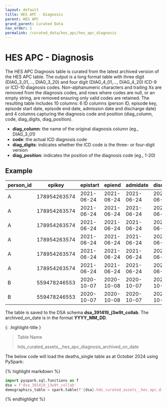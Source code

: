 ```yaml
---
layout: default
title: HES APC - Diagnosis
parent: HES APC
grand_parent: Curated Data
nav_order: 1
permalink: /curated_data/hes_apc/hes_apc_diagnosis
---
```


# HES APC - Diagnosis

The HES APC Diagnosis table is curated from the latest archived version of the HES APC table. The output is a long format table with three digit (DIAG_3_01,…, DIAG_3_20)  and four digit (DIAG_4_01,…, DIAG_4_20)  ICD-9 or ICD-10 diagnosis codes. Non-alphanumeric characters and trailing Xs are removed from the diagnosis codes, and rows where codes are null, or an empty string, are removed ensuring only valid codes are retained. The resulting table includes 10 columns: 6 ID columns (person ID, episode key, episode start date, episode end date, admission date and discharge date) and 4 columns capturing the diagnosis code and position (diag_column, code, diag_digits, diag_position).

-	**diag_column**: the name of the original diagnosis column (eg., DIAG_3_01)
-	**code**: the actual ICD diagnosis code
-	**diag_digits**: indicates whether the ICD code is the three- or four-digit version
-	**diag_position**: indicates the position of the diagnosis code (eg., 1-20)


## Example

| person_id | epikey | epistart | epiend | admidate | disdate | diag_column | code | diag_digits | diag_position |
| --- | --- | --- | --- | --- | --- | --- | --- | --- | --- |
| A | 178954263574 | 2021-06-24 | 2021-06-24 | 2021-06-24 | 2021-06-24 | DIAG_3_01 | H25 | 3 | 1 |
| A | 178954263574 | 2021-06-24 | 2021-06-24 | 2021-06-24 | 2021-06-24 | DIAG_3_02 | H40 | 3 | 2 |
| A | 178954263574 | 2021-06-24 | 2021-06-24 | 2021-06-24 | 2021-06-24 | DIAG_3_03 | H53 | 3 | 3 |
| A | 178954263574 | 2021-06-24 | 2021-06-24 | 2021-06-24 | 2021-06-24 | DIAG_4_01 | H258 | 4 | 1 |
| A | 178954263574 | 2021-06-24 | 2021-06-24 | 2021-06-24 | 2021-06-24 | DIAG_4_02 | H402 | 4 | 2 |
| A | 178954263574 | 2021-06-24 | 2021-06-24 | 2021-06-24 | 2021-06-24 | DIAG_4_03 | H533 | 4 | 3 |
| B | 559478246553 | 2020-10-07 | 2020-10-08 | 2020-10-07 | 2020-10-08 | DIAG_3_01 | T85 | 3 | 1 |
| B | 559478246553 | 2020-10-07 | 2020-10-08 | 2020-10-07 | 2020-10-08 | DIAG_3_02 | Y84 | 3 | 2 |



The table is saved to the DSA schema **dsa_391419_j3w9t_collab**. The archived_on_date is in the format **YYYY_MM_DD**.

{: .highlight-title }
> Table Name
>
> >
> hds_curated_assets__hes_apc_diagnosis_archived_on_date

The below code will load the deaths_single table as at October 2024 using PySpark:

{% highlight markdown %}
```python
import pyspark.sql.functions as f
dsa = f'dsa_391419_j3w9t_collab'
demographics_table = spark.table(f'{dsa}.hds_curated_assets__hes_apc_diagnosis_2024_10_01')
```
{% endhighlight %}
